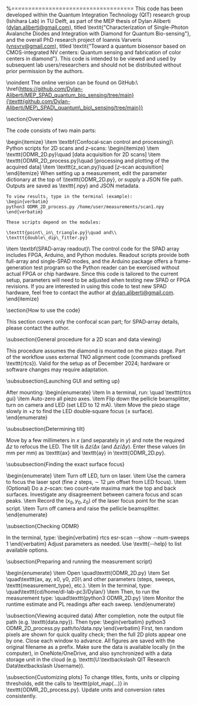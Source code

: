 %====================================
This code has been developed within the Quantum Integration Technology (QIT) research group (Ishihara Lab) in TU Delft, as part of the MEP thesis of Dylan Aliberti (dylan.aliberti@gmail.com), titled \textit{"Characterization of Single-Photon Avalanche Diodes and Integration with Diamond for Quantum Bio-sensing"}, and the overall PhD research project of Ioannis Varveris (ynsvrv@gmail.com), titled \textit{"Toward a quantum biosensor based on CMOS-integrated NV centers: Quantum sensing and fabrication of color centers in diamond"}. This code is intended to be viewed and used by subsequent lab users/researchers and should not be distributed without prior permission by the authors.

\noindent The online version can be found on GitHub:\\
\href{https://github.com/Dylan-Aliberti/MEP_SPAD_quantum_bio_sensing/tree/main}{\texttt{github.com/Dylan-Aliberti/MEP\_SPAD\_quantum\_bio\_sensing/tree/main}}


\section{Overview}

The code consists of two main parts:

\begin{itemize}
  \item \textbf{Confocal‐scan control and processing}\\  
    Python scripts for 2D scans and $z$–scans:
    \begin{itemize}
      \item \texttt{ODMR\_2D.py}\quad [data acquisition for 2D scans]
      \item \texttt{ODMR\_2D\_process.py}\quad [processing and plotting of the acquired data]
      \item \texttt{z\_scan.py}\quad [$z$–scan acquisition]
    \end{itemize}
    When setting up a measurement, edit the parameter dictionary at the top of
    \\\texttt{ODMR\_2D.py}, or supply a JSON file path. Outputs are saved as \texttt{.npy} and JSON metadata.
    
    To view results, type in the terminal (example):
    \begin{verbatim}
    python3 ODMR_2D_process.py /home/user/measurements/scan1.npy
    \end{verbatim}
    
    These scripts depend on the modules:
    
    \texttt{point\_in\_triangle.py}\quad and\\
    \texttt{double\_dip\_fitter.py}

  \item \textbf{SPAD‐array readout}\\
    The control code for the SPAD array includes FPGA, Arduino, and Python modules. Readout scripts provide both full-array and single-SPAD modes, and the Arduino package offers a frame-generation test program so the Python reader can be exercised without actual FPGA or chip hardware. Since this code is tailored to the current setup, parameters will need to be adjusted when testing new SPAD or FPGA revisions. If you are interested in using this code to test new SPAD hardware, feel free to contact the author at dylan.aliberti@gmail.com.
\end{itemize}


\section{How to use the code}

This section covers only the confocal scan part; for SPAD‐array details, please contact the author.

\subsection{General procedure for a 2D scan and data viewing}

This procedure assumes the diamond is mounted on the piezo stage. Part of the workflow uses external TNO alignment code (commands prefixed \texttt{rtcs}). Valid for the setup as of December 2024; hardware or software changes may require adaptation.

\subsubsection{Launching GUI and setting up}

After mounting:
\begin{enumerate}
  \item In a terminal, run: \quad \texttt{rtcs gui}
  \item Auto-zero all piezo axes.
  \item Flip down the pellicle beamsplitter, turn on camera and LED (set LED to 12 mA).
  \item Move the piezo stage slowly in $+z$ to find the LED double‐square focus ($\pm$ surface).
\end{enumerate}


\subsubsection{Determining tilt}

Move by a few millimeters in $x$ (and separately in $y$) and note the required $\Delta z$ to refocus the LED. The tilt is $\Delta z / \Delta x$ (and $\Delta z / \Delta y$). Enter these values (in mm per mm) as \texttt{ax} and \texttt{ay} in \texttt{ODMR\_2D.py}.


\subsubsection{Finding the exact surface focus}

\begin{enumerate}
  \item Turn off LED, turn on laser.
  \item Use the camera to focus the laser spot (fine $z$ steps, $\sim$ 12 µm offset from LED focus).
  \item (Optional) Do a $z$–scan: two count‐rate maxima mark the top and back surfaces. Investigate any disagreement between camera focus and scan peaks.
  \item Record the $(x_0,y_0,z_0)$ of the laser focus point for the scan script.
  \item Turn off camera and raise the pellicle beamsplitter.
\end{enumerate}


\subsection{Checking ODMR}

In the terminal, type:
\begin{verbatim}
rtcs esr-scan --show --num-sweeps 1
\end{verbatim}
Adjust parameters as needed. Use \texttt{--help} to list available options.


\subsection{Preparing and running the measurement script}

\begin{enumerate}
  \item Open \quad\texttt{ODMR\_2D.py} 
  \item Set \quad\texttt{ax, ay, x0, y0, z0}\\
  and other parameters (steps, sweeps, \texttt{measurement\_type}, etc.).
  \item In the terminal, type: \quad\texttt{cd/home/dl-lab-pc3/Dylan/}
  \item Then, to run the measurement type: \quad\texttt{python3 ODMR\_2D.py}
  \item Monitor the runtime estimate and PL readings after each sweep.
\end{enumerate}

\subsection{Viewing acquired data}
After completion, note the output file path (e.g. \texttt{data.npy}). Then type:
\begin{verbatim}
python3 ODMR_2D_process.py   path/to/data.npy
\end{verbatim}
First, ten random pixels are shown for quick quality check; then the full 2D plots appear one by one. Close each window to advance. All figures are saved with the original filename as a prefix. Make sure the data is available locally (in the computer), in OneNote/OneDrive, and also synchronized with a data storage unit in the cloud (e.g. \texttt{U:\textbackslash QIT Research Data\textbackslash Username}).

\subsection{Customizing plots}
To change titles, fonts, units or clipping thresholds, edit the calls to \texttt{plot\_map(...)} in \texttt{ODMR\_2D\_process.py}. Update units and conversion rates consistently.
